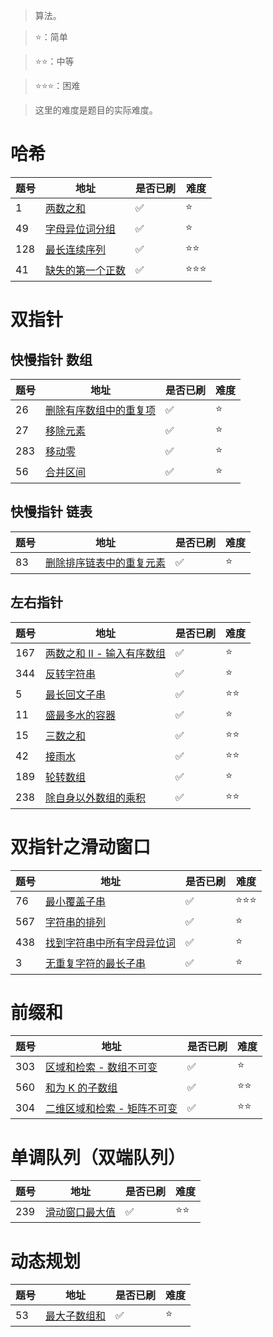 >算法。

>⭐：简单

>⭐⭐：中等

>⭐⭐⭐：困难

>这里的难度是题目的实际难度。

# 哈希

| 题号 | 地址 | 是否已刷 | 难度 |
| --- | --- |--- |--- |
| 1 | [两数之和](https://leetcode.cn/problems/two-sum/description/) | ✅ | ⭐ |
| 49 | [字母异位词分组](https://leetcode.cn/problems/group-anagrams/description/) | ✅ | ⭐ |
| 128 | [最长连续序列](https://leetcode.cn/problems/longest-consecutive-sequence/description/) | ✅ | ⭐⭐ |
| 41 | [缺失的第一个正数](https://leetcode.cn/problems/first-missing-positive/description/?envType=study-plan-v2&envId=top-100-liked) | ✅ | ⭐⭐⭐ |

# 双指针

## 快慢指针 数组

| 题号 | 地址 | 是否已刷 | 难度 |
| --- | --- |--- |--- |
| 26 | [删除有序数组中的重复项](https://leetcode.cn/problems/remove-duplicates-from-sorted-array/description/) | ✅ | ⭐ |
| 27 | [移除元素](https://leetcode.cn/problems/remove-element/description/) | ✅ | ⭐ |
| 283 | [移动零](https://leetcode.cn/problems/move-zeroes/description/) | ✅ | ⭐ |
| 56 | [合并区间](https://leetcode.cn/problems/merge-intervals/description/?envType=study-plan-v2&envId=top-100-liked) | ✅ | ⭐ |

## 快慢指针 链表

| 题号 | 地址 | 是否已刷 | 难度 |
| --- | --- |--- |--- |
| 83 | [删除排序链表中的重复元素](https://leetcode.cn/problems/remove-duplicates-from-sorted-list/description/) | ✅ | ⭐ |

## 左右指针

| 题号 | 地址 | 是否已刷 | 难度 |
| --- | --- |--- |--- |
| 167 | [两数之和 II - 输入有序数组](https://leetcode.cn/problems/two-sum-ii-input-array-is-sorted/description/) | ✅ | ⭐ |
| 344 | [反转字符串](https://leetcode.cn/problems/reverse-string/description/) | ✅ | ⭐ |
| 5 | [最长回文子串](https://leetcode.cn/problems/longest-palindromic-substring/description/) | ✅ | ⭐⭐ |
| 11 | [盛最多水的容器](https://leetcode.cn/problems/container-with-most-water/description/?envType=study-plan-v2&envId=top-100-liked) | ✅ | ⭐ |
| 15 | [三数之和](https://leetcode.cn/problems/3sum/description/?envType=study-plan-v2&envId=top-100-liked) | ✅ | ⭐⭐ |
| 42 | [接雨水](https://leetcode.cn/problems/trapping-rain-water/description/?envType=study-plan-v2&envId=top-100-liked) | ✅ | ⭐⭐ |
| 189 | [轮转数组](https://leetcode.cn/problems/rotate-array/description/?envType=study-plan-v2&envId=top-100-liked) | ✅ | ⭐ |
| 238 | [除自身以外数组的乘积](https://leetcode.cn/problems/product-of-array-except-self/description/?envType=study-plan-v2&envId=top-100-liked) | ✅ | ⭐⭐ |

# 双指针之滑动窗口

| 题号 | 地址 | 是否已刷 | 难度 |
| --- | --- |--- |--- |
| 76 | [最小覆盖子串](https://leetcode.cn/problems/minimum-window-substring/description/) | ✅ | ⭐⭐⭐ |
| 567 | [字符串的排列](https://leetcode.cn/problems/permutation-in-string/description/) | ✅ | ⭐ |
| 438 | [找到字符串中所有字母异位词](https://leetcode.cn/problems/find-all-anagrams-in-a-string/description/) | ✅ | ⭐ |
| 3 | [无重复字符的最长子串](https://leetcode.cn/problems/longest-substring-without-repeating-characters/description/) | ✅ | ⭐ |

# 前缀和

| 题号 | 地址 | 是否已刷 | 难度 |
| --- | --- |--- |--- |
| 303 | [区域和检索 - 数组不可变](https://leetcode.cn/problems/range-sum-query-immutable/description/) | ✅ | ⭐ |
| 560 | [和为 K 的子数组](https://leetcode.cn/problems/subarray-sum-equals-k/description/?envType=study-plan-v2&envId=top-100-liked) | ✅ | ⭐⭐ |
| 304 | [二维区域和检索 - 矩阵不可变](https://leetcode.cn/problems/range-sum-query-2d-immutable/description/) | ✅ | ⭐⭐ |

# 单调队列（双端队列）

| 题号 | 地址 | 是否已刷 | 难度 |
| --- | --- |--- |--- |
| 239 | [滑动窗口最大值](https://leetcode.cn/problems/sliding-window-maximum/description/) | ✅ | ⭐⭐ |

# 动态规划

| 题号 | 地址 | 是否已刷 | 难度 |
| --- | --- |--- |--- |
| 53 | [最大子数组和](https://leetcode.cn/problems/maximum-subarray/?envType=study-plan-v2&envId=top-100-liked) | ✅ | ⭐ |
